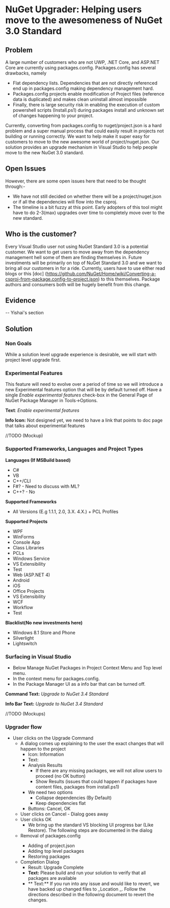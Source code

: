 # NuGet Upgrader: Helping users move to the awesomeness of NuGet 3.0 Standard

## Problem
A large number of customers who are not UWP, .NET Core, and ASP.NET Core are currently using packages.config. Packages.config has several drawbacks, namely
* Flat dependency lists. Dependencies that are not directly referenced end up in packages.config making dependency management hard.
* Packages.config projects enable modification of Project files (reference data is duplicated) and makes clean uninstall almost impossible
* Finally, there is large security risk in enabling the execution of custom powershell scripts (Install.ps1) during packages install and unknown set of changes happening to your project.

Currently, converting from packages.config to nuget/project.json is a hard problem and a super manual process that could easily result in projects not building or running correctly. We want to help make it super easy for customers to move to the new awesome world of project/nuget.json. Our solution provides an upgrade mechanism in Visual Studio to help people move to the new NuGet 3.0 standard. 

## Open Issues
However, there are some open issues here that need to be thought through:-
* We have not still decided on whether there will be a project/nuget.json or if all the dependencies will flow into the csproj.
* The timeline is a bit fuzzy at this point. Early adopters of this tool might have to do 2-3(max) upgrades over time to completely move over to the new standard.

## Who is the customer?
Every Visual Studio user not using NuGet Standard 3.0 is a potential customer. We want to get users to move away from the dependency management hell some of them are finding themselves in. Future investments will be primarily on top of NuGet Standard 3.0 and we want to bring all our customers in for a ride. Currently, users have to use either read blogs or this [doc] (https://github.com/NuGet/Home/wiki/Converting-a-csproj-from-package.config-to-project.json) to this themselves. Package authors and consumers both will be hugely benefit from this change.

## Evidence
-- Yishai's section

## Solution

### Non Goals
While a solution level upgrade experience is desirable, we will start with project level upgrade first.

### Experimental Features
This feature will need to evolve over a period of time so we will introduce a new Experimental features option that will be by default turned off. Have a single _Enable experimental features_ check-box in the General Page of NuGet Package Manager in Tools->Options.

**Text**: _Enable experimental features_

**Info Icon:** Not designed yet, we need to have a link that points to doc page that talks about experimental features

//TODO (Mockup)

### Supported Frameworks, Languages and Project Types

**Languages (If MSBuild based)**
* C#
* VB
* C++/CLI
* F#? - Need to discuss with ML?
* C++? - No

**Supported Frameworks**
* All Versions (E.g 1.1.1,  2.0, 3.X. 4.X.) + PCL Profiles

**Supported Projects**
* WPF
* WinForms
* Console App
* Class Libraries
* PCLs
* Windows Service
* VS Extensibility
* Test 
* Web (ASP.NET 4)
* Android
* iOS
* Office Projects
* VS Extensibility
* WCF
* Workflow
* Test 

**Blacklist(No new investments here)**
* Windows 8.1 Store and Phone 
* Silverlight
* Lightswitch

### Surfacing in Visual Studio
* Below Manage NuGet Packages in Project Context Menu and Top level menu.
* In the context menu for packages.config.
* In the Package Manager UI as a info bar that can be turned off.

**Command Text:** _Upgrade to NuGet 3.4 Standard_

**Info Bar Text:** _Upgrade to NuGet 3.4 Standard_

//TODO (Mockups)

### Upgrader flow
* User clicks on the Upgrade Command
   * A dialog comes up explaining to the user the exact changes that will happen to the project
      * Icon: Information
      * Text: <Detailed explanation of what this will mean>
      * Analysis Results
        * If there are any missing packages, we will not allow users to proceed (no OK button)
        * Show Results (issues that could happen if packages have content files, packages from install.ps1)
      * We need two options
        * Collapse dependencies (By Default)
        * Keep dependencies flat
      * Buttons: Cancel, OK
   * User clicks on Cancel - Dialog goes away
   * User clicks OK
      * We bring up the standard VS blocking UI progress bar (Like Restore). The following steps are documented in the dialog
	* Removal of packages.config <probably instantaneous>
        * Adding of project.json <probably instantaneous>
        * Adding top level packages
        * Restoring packages
   * Completion Dialog
      * Result: Upgrade Complete
      * **Text:** Please build and run your solution to verify that all packages are available
      * ** Text:** If you run into any issue and would like to revert, we have backed up changed files to _Location _. Follow the directions described in the following document to revert the changes.